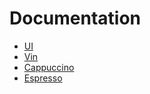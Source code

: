 # Documentation
<ul>
	<li><a href="https://applesthepi.github.io/unnamedblocks/docs_ui.html">UI</a></li>
  <li><a href="https://applesthepi.github.io/unnamedblocks/docs_vin.html">Vin</a></li>
  <li><a href="https://applesthepi.github.io/unnamedblocks/docs_cappuccino.html">Cappuccino</a></li>
  <li><a href="https://applesthepi.github.io/unnamedblocks/docs_espresso.html">Espresso</a></li>
</ul>
